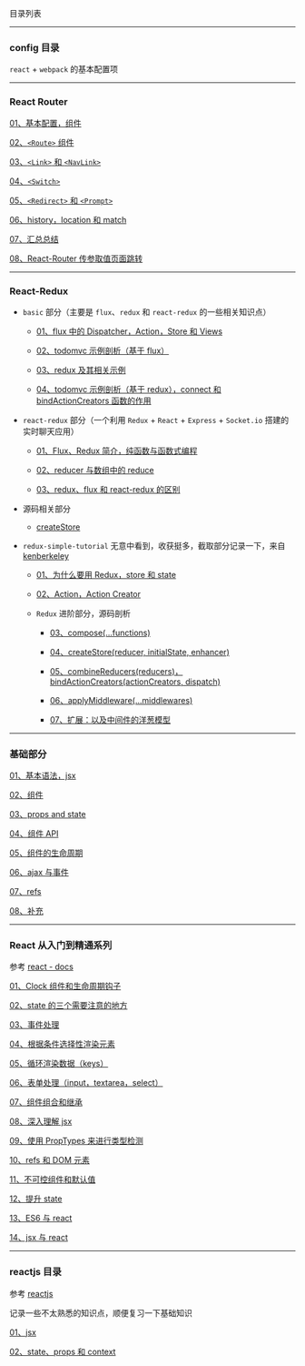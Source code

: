 目录列表

----

### config 目录

`react` + `webpack` 的基本配置项

----


### React Router

[01、基本配置，组件](https://github.com/heptaluan/blog/blob/master/react/react-router/note/01.md)

[02、`<Route>` 组件](https://github.com/heptaluan/blog/blob/master/react/react-router/note/02.md)
  
[03、`<Link>` 和 `<NavLink>`](https://github.com/heptaluan/blog/blob/master/react/react-router/note/03.md)

[04、`<Switch>`](https://github.com/heptaluan/blog/blob/master/react/react-router/note/04.md)

[05、`<Redirect>` 和 `<Prompt>`](https://github.com/heptaluan/blog/blob/master/react/react-router/note/05.md)

[06、history，location 和 match](https://github.com/heptaluan/blog/blob/master/react/react-router/note/06.md)

[07、汇总总结](https://github.com/heptaluan/blog/blob/master/react/react-router/note/07.md)

[08、React-Router 传参取值页面跳转](https://github.com/heptaluan/blog/blob/master/react/react-router/note/08.md)


----


### React-Redux

* `basic` 部分（主要是 `flux`、`redux` 和 `react-redux` 的一些相关知识点）

  * [01、flux 中的 Dispatcher，Action，Store 和 Views](https://github.com/heptaluan/blog/blob/master/react/react-redux/basic/note/01.md)

  * [02、todomvc 示例剖析（基于 flux）](https://github.com/heptaluan/blog/blob/master/react/react-redux/basic/note/02.md)

  * [03、redux 及其相关示例](https://github.com/heptaluan/blog/blob/master/react/react-redux/basic/note/03.md)

  * [04、todomvc 示例剖析（基于 redux），connect 和 bindActionCreators 函数的作用](https://github.com/heptaluan/blog/blob/master/react/react-redux/basic/note/04.md)


* `react-redux` 部分（一个利用 `Redux` + `React` + `Express` + `Socket.io` 搭建的实时聊天应用）

  * [01、Flux、Redux 简介，纯函数与函数式编程](https://github.com/heptaluan/blog/blob/master/react/react-redux/react-redux/实时聊天应用/note/01.md)

  * [02、reducer 与数组中的 reduce](https://github.com/heptaluan/blog/blob/master/react/react-redux/react-redux/实时聊天应用/note/02.md)
    
  * [03、redux、flux 和 react-redux 的区别](https://github.com/heptaluan/blog/blob/master/react/react-redux/react-redux/实时聊天应用/note/03.md)


* 源码相关部分

  * [createStore](https://github.com/heptaluan/blog/blob/master/react/react-redux/source/01.md)


* `redux-simple-tutorial` 无意中看到，收获挺多，截取部分记录一下，来自[kenberkeley](https://github.com/kenberkeley)

  * [01、为什么要用 Redux，store 和 state](https://github.com/heptaluan/blog/blob/master/react/react-redux/redux-simple-tutorial/note/01.md)

  * [02、Action，Action Creator](https://github.com/heptaluan/blog/blob/master/react/react-redux/redux-simple-tutorial/note/02.md)

  * `Redux` 进阶部分，源码剖析

    * [03、compose(...functions)](https://github.com/heptaluan/blog/blob/master/react/react-redux/redux-simple-tutorial/note/03.md)

    * [04、createStore(reducer, initialState, enhancer)](https://github.com/heptaluan/blog/blob/master/react/react-redux/redux-simple-tutorial/note/04.md)
  
    * [05、combineReducers(reducers)，bindActionCreators(actionCreators, dispatch)](https://github.com/heptaluan/blog/blob/master/react/react-redux/redux-simple-tutorial/note/05.md)

    * [06、applyMiddleware(...middlewares)](https://github.com/heptaluan/blog/blob/master/react/react-redux/redux-simple-tutorial/note/06.md)

    * [07、扩展：以及中间件的洋葱模型](https://github.com/heptaluan/blog/blob/master/react/react-redux/redux-simple-tutorial/note/07.md)
  

----



### 基础部分

[01、基本语法，jsx](https://github.com/heptaluan/blog/blob/master/react/note/react基础/note/01.md)

[02、组件](https://github.com/heptaluan/blog/blob/master/react/note/react基础/note/02.md)

[03、props and state](https://github.com/heptaluan/blog/blob/master/react/note/react基础/note/03.md)

[04、组件 API](https://github.com/heptaluan/blog/blob/master/react/note/react基础/note/04.md)

[05、组件的生命周期](https://github.com/heptaluan/blog/blob/master/react/note/react基础/note/05.md)

[06、ajax 与事件](https://github.com/heptaluan/blog/blob/master/react/note/react基础/note/06.md)

[07、refs](https://github.com/heptaluan/blog/blob/master/react/note/react基础/note/07.md)

[08、补充](https://github.com/heptaluan/blog/blob/master/react/note/react基础/note/08.md)


----




### React 从入门到精通系列

参考 [react - docs](https://facebook.github.io/react/docs/hello-world.html)

[01、Clock 组件和生命周期钩子](https://github.com/heptaluan/blog/blob/master/react/note/入门到精通/note/01.md)

[02、state 的三个需要注意的地方](https://github.com/heptaluan/blog/blob/master/react/note/入门到精通/note/02.md)

[03、事件处理](https://github.com/heptaluan/blog/blob/master/react/note/入门到精通/note/03.md)

[04、根据条件选择性渲染元素](https://github.com/heptaluan/blog/blob/master/react/note/入门到精通/note/04.md)

[05、循环渲染数据（keys）](https://github.com/heptaluan/blog/blob/master/react/note/入门到精通/note/05.md)

[06、表单处理（input，textarea，select）](https://github.com/heptaluan/blog/blob/master/react/note/入门到精通/note/06.md)

[07、组件组合和继承](https://github.com/heptaluan/blog/blob/master/react/note/入门到精通/note/07.md)

[08、深入理解 jsx](https://github.com/heptaluan/blog/blob/master/react/note/入门到精通/note/08.md)

[09、使用 PropTypes 来进行类型检测](https://github.com/heptaluan/blog/blob/master/react/note/入门到精通/note/09.md)

[10、refs 和 DOM 元素](https://github.com/heptaluan/blog/blob/master/react/note/入门到精通/note/10.md)

[11、不可控组件和默认值](https://github.com/heptaluan/blog/blob/master/react/note/入门到精通/note/11.md)

[12、提升 state](https://github.com/heptaluan/blog/blob/master/react/note/入门到精通/note/12.md)

[13、ES6 与 react](https://github.com/heptaluan/blog/blob/master/react/note/入门到精通/note/13.md)

[14、jsx 与 react](https://github.com/heptaluan/blog/blob/master/react/note/入门到精通/note/14.md)


----


### reactjs 目录

参考 [reactjs](https://ke.qq.com/course/215047)

记录一些不太熟悉的知识点，顺便复习一下基础知识

[01、jsx](https://github.com/heptaluan/blog/blob/master/react/note/reactjs/note/01.md)

[02、state、props 和 context](https://github.com/heptaluan/blog/blob/master/react/note/reactjs/note/02.md)











